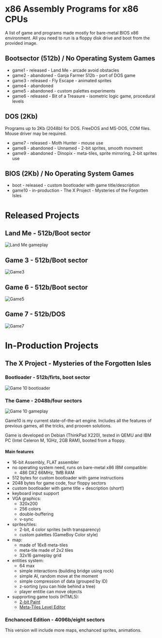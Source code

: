 # x86 Assembly Programs for x86 CPUs

A list of game and programs made mostly for bare-metal BIOS x86 environment.
All you need to run is a floppy disk drive and boot from the provided image.

## Bootsector (512b) / No Operating System Games
- game1 - released - Land Me - arcade avoid obstacles
- game2 - abandoned - Ganja Farmer 512b - port of DOS game
- game3 - released - Fly Escape - animated sprites
- game4 - abandoned
- game5 - abandoned - custom palettes experiments
- game6 - released - Bit of a Treasure - isometric logic game, procedural levels

## DOS (2Kb)
Programs up to 2Kb (2048b) for DOS. FreeDOS and MS-DOS, COM files.
Mouse driver may be required.
- game7 - released - Moth Hunter - mouse use
- game8 - abandoned - Unnamed - 2-bit sprites, smooth movment
- game9 - abandoned - Dinopix - meta-tiles, sprite mirroring, 2-bit sprites use

## BIOS (2Kb) / No Operating System Games
- boot - released - custom bootloader with game title/description
- game10 - in-production - The X Project - Mysteries of the Forgotten Isles

# Released Projects

## Land Me - 512b/Boot sector
![Land Me gameplay](media/game1-gameplay.gif)

## Game 3 - 512b/Boot sector
![Game3](media/game3-gameplay.gif)

## Game 6 - 512b/Boot sector
![Game5](media/game6-gameplay.gif)

## Game 7  - 512b/DOS
![Game7](media/game7-screen1.jpg)


# In-Production Projects

## The X Project - Mysteries of the Forgotten Isles

### Bootloader - 512b/firts, boot sector
![Game 10 bootloader](media/game10-bootloader.png)

### The Game - 2048b/four sectors
![Game 10 gameplay](media/game10-gameplay.png)

Game10 is my current state-of-the-art engine. Includes all the features of previous games, all the tricks, and prooven solutions. 

Game is developed on Debian (ThinkPad X220), tested in QEMU and IBM PC (Intel Celeron M, 1GHz, 2GB RAM), booted from a floppy.

#### Main features

- 16-bit Assembly, FLAT assembler
- no operating system need, runs on bare-metal x86 IBM compatible:
    - 486 DX2 66MHz, 1MB RAM
- 512 bytes for custom bootloader with game instructions
- 2048 bytes for game code, four floppy sectors
- custom bootloader with game title + description (short!)
- keyboard input support
- VGA graphics:
    - 320x200
    - 256 colors
    - double-buffering
    - v-sync
- sprites/tiles:
    - 2-bit, 4 color sprites (with transparency)
    - custom palettes (GameBoy Color style)
- map:
    - made of 16x8 meta-tiles
    - meta-tile made of 2x2 tiles
    - 32x16 gameplay grid
- entities system:
    - 64 max
    - simple interactions (building bridge using rock)
    - simple AI, random move at the moment
    - simple compression of data (grouped by ID)
    - z-sorting (you can hide behind a tree)
    - player entitie can move objects
- supprorting game tools (HTML5):
    - [2-bit Paint](https://smol.p1x.in/2bitpaint/)
    - [Meta-Tiles Level Editor](https://smol.p1x.in/metaleveleditor/)


### Enchanced Edition - 4096b/eight sectors

This version will include more maps, enchanced sprites, animations.

